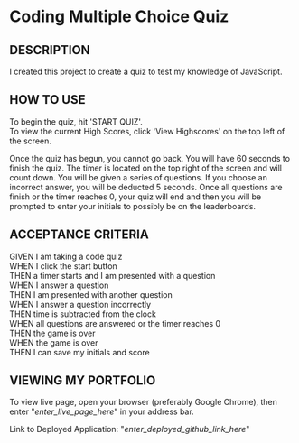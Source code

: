 # Coding Multiple Choice Quiz

## DESCRIPTION
I created this project to create a quiz to test my knowledge of JavaScript.

## HOW TO USE
To begin the quiz, hit 'START QUIZ'. \
To view the current High Scores, click 'View Highscores' on the top left of the screen.

Once the quiz has begun, you cannot go back. You will have 60 seconds to finish the quiz.
The timer is located on the top right of the screen and will count down. You will be given a series of questions. If you choose an incorrect answer, you will be deducted 5 seconds. Once all questions are finish or the timer reaches 0, your quiz will end and then you will be prompted to enter your initials to possibly be on the leaderboards.


## ACCEPTANCE CRITERIA
GIVEN I am taking a code quiz \
WHEN I click the start button \
THEN a timer starts and I am presented with a question \
WHEN I answer a question \
THEN I am presented with another question \
WHEN I answer a question incorrectly \
THEN time is subtracted from the clock \
WHEN all questions are answered or the timer reaches 0 \
THEN the game is over \
WHEN the game is over \
THEN I can save my initials and score

## VIEWING MY PORTFOLIO
To view live page, open your browser (preferably Google Chrome), then enter "<i>enter_live_page_here</i>" in your address bar.

Link to Deployed Application: "<i>enter_deployed_github_link_here</i>"